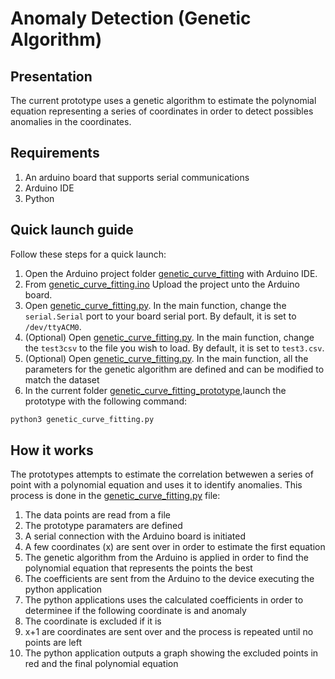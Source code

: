 # Anomaly Detection (Genetic Algorithm)

## Presentation

The current prototype uses a genetic algorithm to estimate the polynomial equation representing a series of coordinates in order to detect possibles anomalies in the coordinates.

## Requirements

1. An arduino board that supports serial communications
2. Arduino IDE
3. Python

## Quick launch guide

Follow these steps for a quick launch:
1. Open the Arduino project folder [genetic_curve_fitting](./genetic_curve_fitting) with Arduino IDE.
2. From [genetic_curve_fitting.ino](./genetic_curve_fitting/genetic_curve_fitting.ino) Upload the project unto the Arduino board.
3. Open [genetic_curve_fitting.py](genetic_curve_fitting.py). In the main function, change the `serial.Serial` port to your board serial port. By default, it is set to `/dev/ttyACM0`.
4. (Optional) Open [genetic_curve_fitting.py](genetic_curve_fitting.py). In the main function, change the `test3csv` to the file you wish to load. By default, it is set to `test3.csv`.
5. (Optional) Open [genetic_curve_fitting.py](genetic_curve_fitting.py). In the main function, all the parameters for the genetic algorithm are defined and can be modified to match the dataset
6. In the current folder [genetic_curve_fitting_prototype](.),launch the prototype with the following command:
```bash
python3 genetic_curve_fitting.py
```


## How it works

The prototypes attempts to estimate the correlation betwewen a series of point with a polynomial equation and uses it to identify anomalies. This process is done in the  [genetic_curve_fitting.py](genetic_curve_fitting.py) file:
1. The data points are read from a file
2. The prototype paramaters are defined
3. A serial connection with the Arduino board is initiated
4. A few coordinates (x) are sent over in order to estimate the first equation
5. The genetic algorithm from the Arduino is applied in order to find the polynomial equation that represents the points the best
6. The coefficients are sent from the Arduino to the device executing the python application
7. The python applications uses the calculated coefficients in order to determinee if the following coordinate is and anomaly
8. The coordinate is excluded if it is
9. x+1 are coordinates are sent over and the process is repeated until no points are left
10. The python application outputs a graph showing the excluded points in red and the final polynomial equation
